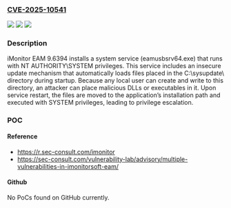 ### [CVE-2025-10541](https://cve.mitre.org/cgi-bin/cvename.cgi?name=CVE-2025-10541)
![](https://img.shields.io/static/v1?label=Product&message=iMonitor%20EAM&color=blue)
![](https://img.shields.io/static/v1?label=Version&message=9.63.94%20&color=brightgreen)
![](https://img.shields.io/static/v1?label=Vulnerability&message=CWE-732%20Incorrect%20Permission%20Assignment%20for%20Critical%20Resource&color=brightgreen)

### Description

iMonitor EAM 9.6394 installs a system service (eamusbsrv64.exe) that runs with NT AUTHORITY\SYSTEM privileges. This service includes an insecure update mechanism that automatically loads files placed in the C:\sysupdate\ directory during startup. Because any local user can create and write to this directory, an attacker can place malicious DLLs or executables in it. Upon service restart, the files are moved to the application’s installation path and executed with SYSTEM privileges, leading to privilege escalation.

### POC

#### Reference
- https://r.sec-consult.com/imonitor
- https://sec-consult.com/vulnerability-lab/advisory/multiple-vulnerabilities-in-imonitorsoft-eam/

#### Github
No PoCs found on GitHub currently.

